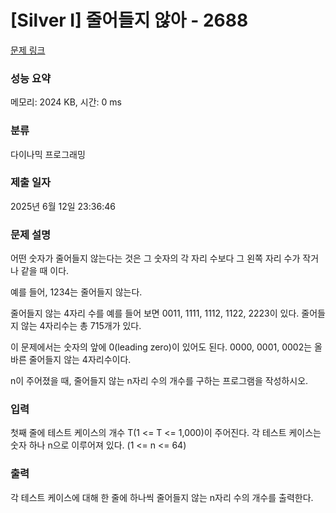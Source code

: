 # [Silver I] 줄어들지 않아 - 2688 

[문제 링크](https://www.acmicpc.net/problem/2688) 

### 성능 요약

메모리: 2024 KB, 시간: 0 ms

### 분류

다이나믹 프로그래밍

### 제출 일자

2025년 6월 12일 23:36:46

### 문제 설명

<p>
	어떤 숫자가 줄어들지 않는다는 것은 그 숫자의 각 자리 수보다 그 왼쪽 자리 수가 작거나 같을 때 이다.</p>

<p>
	예를 들어, 1234는 줄어들지 않는다. </p>

<p>
	줄어들지 않는 4자리 수를 예를 들어 보면 0011, 1111, 1112, 1122, 2223이 있다. 줄어들지 않는 4자리수는 총 715개가 있다.</p>

<p>
	이 문제에서는 숫자의 앞에 0(leading zero)이 있어도 된다. 0000, 0001, 0002는 올바른 줄어들지 않는 4자리수이다.</p>

<p>
	n이 주어졌을 때, 줄어들지 않는 n자리 수의 개수를 구하는 프로그램을 작성하시오.</p>

### 입력 

 <p>
	첫째 줄에 테스트 케이스의 개수 T(1 <= T <= 1,000)이 주어진다. 각 테스트 케이스는 숫자 하나 n으로 이루어져 있다. (1 <= n <= 64)</p>

### 출력 

 <p>
	각 테스트 케이스에 대해 한 줄에 하나씩 줄어들지 않는 n자리 수의 개수를 출력한다.</p>

